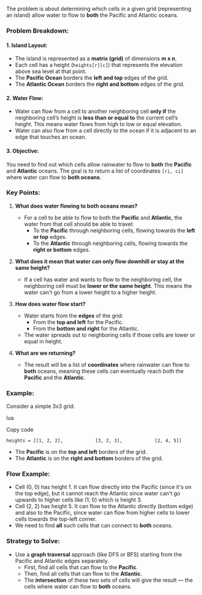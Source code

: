 
The problem is about determining which cells in a given grid (representing an island) allow water to flow to **both** the Pacific and Atlantic oceans.

### Problem Breakdown:

#### 1. **Island Layout**:

- The island is represented as a **matrix (grid)** of dimensions **m x n**.
- Each cell has a height (`heights[r][c]`) that represents the elevation above sea level at that point.
- The **Pacific Ocean** borders the **left and top** edges of the grid.
- The **Atlantic Ocean** borders the **right and bottom** edges of the grid.

#### 2. **Water Flow**:

- Water can flow from a cell to another neighboring cell **only if** the neighboring cell’s height is **less than or equal to** the current cell’s height. This means water flows from high to low or equal elevation.
- Water can also flow from a cell directly to the ocean if it is adjacent to an edge that touches an ocean.

#### 3. **Objective**:

You need to find out which cells allow rainwater to flow to **both** the **Pacific** and **Atlantic** oceans. The goal is to return a list of coordinates `[ri, ci]` where water can flow to **both oceans**.

### Key Points:

1. **What does water flowing to both oceans mean?**
    
    - For a cell to be able to flow to both the **Pacific** and **Atlantic**, the water from that cell should be able to travel:
        - To the **Pacific** through neighboring cells, flowing towards the **left or top** edges.
        - To the **Atlantic** through neighboring cells, flowing towards the **right or bottom** edges.
2. **What does it mean that water can only flow downhill or stay at the same height?**
    
    - If a cell has water and wants to flow to the neighboring cell, the neighboring cell must be **lower or the same height**. This means the water can't go from a lower height to a higher height.
3. **How does water flow start?**
    
    - Water starts from the **edges** of the grid:
        - From the **top and left** for the Pacific.
        - From the **bottom and right** for the Atlantic.
    - The water spreads out to neighboring cells if those cells are lower or equal in height.
4. **What are we returning?**
    
    - The result will be a list of **coordinates** where rainwater can flow to **both** oceans, meaning these cells can eventually reach both the **Pacific** and the **Atlantic**.

### Example:

Consider a simple 3x3 grid:

lua

Copy code

`heights = [[1, 2, 2],            [3, 2, 3],            [2, 4, 5]]`

- The **Pacific** is on the **top and left** borders of the grid.
- The **Atlantic** is on the **right and bottom** borders of the grid.

### Flow Example:

- Cell (0, 0) has height 1. It can flow directly into the Pacific (since it's on the top edge), but it cannot reach the Atlantic since water can't go upwards to higher cells like (1, 0) which is height 3.
- Cell (2, 2) has height 5. It can flow to the Atlantic directly (bottom edge) and also to the Pacific, since water can flow from higher cells to lower cells towards the top-left corner.
- We need to find **all** such cells that can connect to **both** oceans.

### Strategy to Solve:

- Use a **graph traversal** approach (like DFS or BFS) starting from the Pacific and Atlantic edges separately.
    - First, find all cells that can flow to the **Pacific**.
    - Then, find all cells that can flow to the **Atlantic**.
    - The **intersection** of these two sets of cells will give the result — the cells where water can flow to **both** oceans.